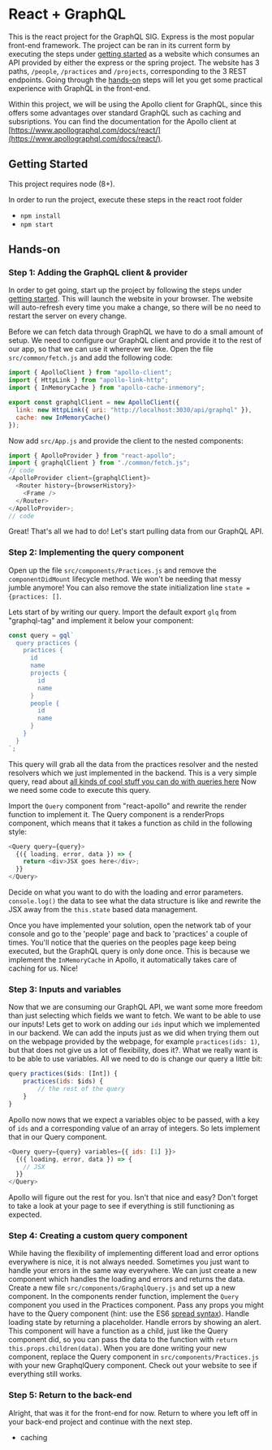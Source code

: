 # React + GraphQL

This is the react project for the GraphQL SIG. Express is the most popular front-end framework. The project can be ran in its current form by executing the steps under [getting started](#getting-started) as a website which consumes an API provided by either the express or the spring project. The website has 3 paths, `/people`, `/practices` and `/projects`, corresponding to the 3 REST endpoints.
Going through the [hands-on](#hands-on) steps will let you get some practical experience with GraphQL in the front-end.

Within this project, we will be using the Apollo client for GraphQL, since this offers some advantages over standard GraphQL such as caching and subsriptions. You can find the documentation for the Apollo client at [https://www.apollographql.com/docs/react/](https://www.apollographql.com/docs/react/).

## Getting Started

This project requires node (8+).

In order to run the project, execute these steps in the react root folder

- `npm install`
- `npm start`

## Hands-on

### Step 1: Adding the GraphQL client & provider

In order to get going, start up the project by following the steps under [getting started](#getting-started). This will launch the website in your browser. The website will auto-refresh every time you make a change, so there will be no need to restart the server on every change.

Before we can fetch data through GraphQL we have to do a small amount of setup. We need to configure our GraphQL client and provide it to the rest of our app, so that we can use it wherever we like. Open the file `src/common/fetch.js` and add the following code:

```javascript
import { ApolloClient } from "apollo-client";
import { HttpLink } from "apollo-link-http";
import { InMemoryCache } from "apollo-cache-inmemory";

export const graphqlClient = new ApolloClient({
  link: new HttpLink({ uri: "http://localhost:3030/api/graphql" }),
  cache: new InMemoryCache()
});
```

Now add `src/App.js` and provide the client to the nested components:

```javascript
import { ApolloProvider } from "react-apollo";
import { graphqlClient } from "./common/fetch.js";
// code
<ApolloProvider client={graphqlClient}>
  <Router history={browserHistory}>
    <Frame />
  </Router>
</ApolloProvider>;
// code
```

Great! That's all we had to do! Let's start pulling data from our GraphQL API.

### Step 2: Implementing the query component

Open up the file `src/components/Practices.js` and remove the `componentDidMount` lifecycle method. We won't be needing that messy jumble anymore! You can also remove the state initialization line `state = {practices: []`.

Lets start of by writing our query. Import the default export `glq` from "graphql-tag" and implement it below your component:

```javascript
const query = gql`
  query practices {
    practices {
      id
      name
      projects {
        id
        name
      }
      people {
        id
        name
      }
    }
  }
`;
```

This query will grab all the data from the practices resolver and the nested resolvers which we just implemented in the backend. This is a very simple query, read about [all kinds of cool stuff you can do with queries here](https://graphql.org/learn/queries/) Now we need some code to execute this query.

Import the `Query` component from "react-apollo" and rewrite the render function to implement it. The Query component is a renderProps component, which means that it takes a function as child in the following style:

```javascript
<Query query={query}>
  {({ loading, error, data }) => {
    return <div>JSX goes here</div>;
  }}
</Query>
```

Decide on what you want to do with the loading and error parameters. `console.log()` the data to see what the data structure is like and rewrite the JSX away from the `this.state` based data management.

Once you have implemented your solution, open the network tab of your console and go to the 'people' page and back to 'practices' a couple of times. You'll notice that the queries on the peoples page keep being executed, but the GraphQL query is only done once. This is because we implement the `InMemoryCache` in Apollo, it automatically takes care of caching for us. Nice!

### Step 3: Inputs and variables

Now that we are consuming our GraphQL API, we want some more freedom than just selecting which fields we want to fetch. We want to be able to use our inputs! Lets get to work on adding our `ids` input which we implemented in our backend. We can add the inputs just as we did when trying them out on the webpage provided by the webpage, for example `practices(ids: 1)`, but that does not give us a lot of flexibility, does it?. What we really want is to be able to use variables.
All we need to do is change our query a little bit:

```javascript
query practices($ids: [Int]) {
    practices(ids: $ids) {
        // the rest of the query
    }
}
```

Apollo now nows that we expect a variables objec to be passed, with a key of `ids` and a corresponding value of an array of integers. So lets implement that in our Query component.

```javascript
<Query query={query} variables={{ ids: [1] }}>
  {({ loading, error, data }) => {
    // JSX
  }}
</Query>
```

Apollo will figure out the rest for you. Isn't that nice and easy? Don't forget to take a look at your page to see if everything is still functioning as expected.

### Step 4: Creating a custom query component

While having the flexibility of implementing different load and error options everywhere is nice, it is not always needed. Sometimes you just want to handle your errors in the same way everywhere. We can just create a new component which handles the loading and errors and returns the data. Create a new file `src/components/GraphqlQuery.js` and set up a new component. In the components render function, implement the `Query` component you used in the Practices component. Pass any props you might have to the Query component (hint: use the ES6 [spread syntax](https://developer.mozilla.org/en-US/docs/Web/JavaScript/Reference/Operators/Spread_syntax)). Handle loading state by returning a placeholder. Handle errors by showing an alert. This component will have a function as a child, just like the Query component did, so you can pass the data to the function with `return this.props.children(data)`. When you are done writing your new component, replace the Query component in `src/components/Practices.js` with your new GraphqlQuery component. Check out your website to see if everything still works.

### Step 5: Return to the back-end

Alright, that was it for the front-end for now. Return to where you left off in your back-end project and continue with the next step.

- caching
